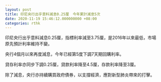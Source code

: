 ```yaml
---
layout: post
title: 印尼央行出乎意料減息0.25厘　今年累計減息5次
date: 2020-11-19 15:46:12.000000000 +08:00
categories: rthk
---
```


印尼央行出乎意料減息0.25厘，指標利率減至3.75厘，是2016年以來最低，市場原先預計利率維持不變。

央行4個月以來再度減息，今年已經第5度下調7天期回購利率。

貸存利率亦同步下調0.25厘，貸款利率降至4.5厘，存款利率降至3厘。

除了減息，央行亦持續購買政府債券，以支撐經濟，應對新型肺炎帶來的打擊。
